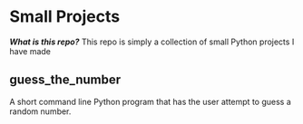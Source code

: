 # Small Projects

**_What is this repo?_**
This repo is simply a collection of small Python projects I have made

## guess_the_number
A short command line Python program that has the
user attempt to guess a random number.